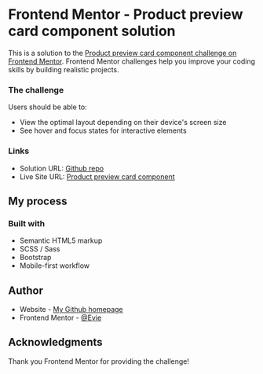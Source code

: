 # Frontend Mentor - Product preview card component solution

This is a solution to the [Product preview card component challenge on Frontend Mentor](https://www.frontendmentor.io/challenges/product-preview-card-component-GO7UmttRfa). Frontend Mentor challenges help you improve your coding skills by building realistic projects. 


### The challenge

Users should be able to:

- View the optimal layout depending on their device's screen size
- See hover and focus states for interactive elements

### Links

- Solution URL: [Github repo](https://github.com/Erin-Liuu/FM-challenge/tree/main/02-results-summary-component)
- Live Site URL: [Product preview card component](https://erin-liuu.github.io/FM-challenge/02-results-summary-component/)

## My process

### Built with

- Semantic HTML5 markup
- SCSS / Sass
- Bootstrap
- Mobile-first workflow

## Author

- Website - [My Github homepage](https://github.com/Erin-Liuu)
- Frontend Mentor - [@Evie](https://www.frontendmentor.io/profile/Erin-Liuu)


## Acknowledgments

Thank you Frontend Mentor for providing the challenge!